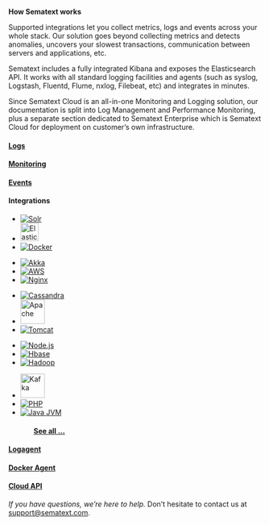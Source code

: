 

**How Sematext works**

Supported integrations let you collect metrics, logs and events across your whole stack. Our solution goes beyond collecting metrics and detects anomalies, uncovers your slowest transactions, communication between servers and applications, etc.

Sematext includes a fully integrated Kibana and exposes the Elasticsearch API. It works with all standard logging facilities and agents (such as syslog, Logstash, Fluentd, Flume, nxlog, Filebeat, etc) and integrates in minutes.

Since Sematext Cloud is an all-in-one Monitoring and Logging solution, our documentation is split into Log Management and Performance Monitoring, plus a separate section dedicated to Sematext Enterprise which is Sematext Cloud for deployment on customer’s own infrastructure.


<div class="mdl-grid">
	<div class="mdl-cell mdl-cell--4-col">
		<a href="/docs/logs/">
			<div class="demo-card-event mdl-card mdl-shadow--2dp logs-card">
				<div class="mdl-card__title mdl-card--expand">
					<h4>
						Logs
					</h4>
				</div>
			</div>
		</a>
	</div>
	<div class="mdl-cell mdl-cell--4-col">
		<a href="/docs/monitoring/">
			<div class="demo-card-event mdl-card mdl-shadow--2dp monitoring-card">
				<div class="mdl-card__title mdl-card--expand">
					<h4>
						Monitoring
					</h4>
				</div>
			</div>
		</a>
	</div>
	<div class="mdl-cell mdl-cell--4-col">
		<a href="/docs/events/">
			<div class="demo-card-event mdl-card mdl-shadow--2dp events-card">
				<div class="mdl-card__title mdl-card--expand">
					<h4>
						Events
					</h4>
				</div>
			</div>
		</a>
	</div>
</div>
<div class="mdl-grid">
	<div class="mdl-cell mdl-cell--12-col">
		<div class="demo-card-event mdl-card mdl-shadow--2dp">
			<div class="mdl-card__title mdl-card--expand">
				<h4>
					Integrations
				</h4>
				<ul class="demo-list-icon mdl-list integrations-card-list">
					<li class="mdl-list__item">
						<span class="mdl-list__item-primary-content">
							<a href="/integration/solr/">
								<img src="https://cdn.svgporn.com/logos/solr.svg" alt="Solr" title="Apache Solr">
							</a>
						</span>
					</li>
					<li class="mdl-list__item">
						<span class="mdl-list__item-primary-content">
							<a href="/integration/elasticsearch/">
								<img src="https://cdn.svgporn.com/logos/elasticsearch.svg" style="width:36px; height:36px;" alt="Elasticsearch" title="Elasticsearch">
							</a>
						</span>
					</li>
					<li class="mdl-list__item">
						<span class="mdl-list__item-primary-content">
							<a href="/integration/docker/">
								<img src="https://cdn.svgporn.com/logos/docker.svg" alt="Docker" title="Docker">
							</a>
						</span>
					</li>
				</ul>
				<ul class="demo-list-icon mdl-list integrations-card-list">
					<li class="mdl-list__item">
						<span class="mdl-list__item-primary-content">
							<a href="/integration/akka/">
								<img src="https://cdn.svgporn.com/logos/akka.svg" alt="Akka" title="Akka">
							</a>
						</span>
					</li>
					<li class="mdl-list__item">
						<span class="mdl-list__item-primary-content">
							<a href="/integration/aws/">
								<img src="https://cdn.svgporn.com/logos/aws.svg" alt="AWS" title="AWS - Amazon Web Services">
							</a>
						</span>
					</li>
					<li class="mdl-list__item">
						<span class="mdl-list__item-primary-content">
							<a href="/integration/nginx/">
								<img src="https://cdn.svgporn.com/logos/nginx.svg" alt="Nginx" title="Nginx">
							</a>
						</span>
					</li>
				</ul>
				<ul class="demo-list-icon mdl-list integrations-card-list">
					<li class="mdl-list__item">
						<span class="mdl-list__item-primary-content">
							<a href="/integration/cassandra/">
								<img src="https://cdn.svgporn.com/logos/cassandra.svg" alt="Cassandra" title="Cassandra">
							</a>
						</span>
					</li>
					<li class="mdl-list__item">
						<span class="mdl-list__item-primary-content">
							<a href="/integration/apache/">
								<img src="https://cdn.svgporn.com/logos/apache.svg" alt="Apache" title="Apache" style="height: 48px;">
							</a>
						</span>
					</li>
					<li class="mdl-list__item">
						<span class="mdl-list__item-primary-content">
							<a href="/integration/tomcat/">
								<img src="https://cdn.svgporn.com/logos/tomcat.svg" alt="Tomcat" title="Tomcat">
							</a>
						</span>
					</li>
				</ul>
				<ul class="demo-list-icon mdl-list integrations-card-list">
					<li class="mdl-list__item">
						<span class="mdl-list__item-primary-content">
							<a href="/integration/node.js/">
								<img src="https://cdn.svgporn.com/logos/nodejs-icon.svg" alt="Node.js" title="Node.js">
							</a>
						</span>
					</li>
					<li class="mdl-list__item">
						<span class="mdl-list__item-primary-content">
							<a href="/integration/hbase/">
								<img src="https://cdn.svgporn.com/logos/hbase.svg" alt="Hbase" title="Hbase">
							</a>
						</span>
					</li>
					<li class="mdl-list__item">
						<span class="mdl-list__item-primary-content">
							<a href="/integration/hadoop/">
								<img src="https://cdn.svgporn.com/logos/hadoop.svg" alt="Hadoop" title="Hadoop">
							</a>
						</span>
					</li>
				</ul>
				<ul class="demo-list-icon mdl-list integrations-card-list">
						<li class="mdl-list__item">
							<span class="mdl-list__item-primary-content">
								<a href="/integration/kafka/">
									<img src="https://cdn.svgporn.com/logos/kafka.svg" alt="Kafka" style="height: 48px;" title="Kafka">
								</a>
							</span>
						</li>
						<li class="mdl-list__item">
							<span class="mdl-list__item-primary-content">
								<a href="/integration/php/">
									<img src="https://cdn.svgporn.com/logos/php.svg" alt="PHP" title="PHP">
								</a>
							</span>
						</li>
						<li class="mdl-list__item">
							<span class="mdl-list__item-primary-content">
								<a href="/integration/jvm/">
									<img src="https://cdn.svgporn.com/logos/java.svg" alt="Java JVM" title="Java JVM">
								</a>
							</span>
						</li>
					</ul>
				<h4>
					<a href="/integration/" style="padding-left:50px;">See all ...</a>
				</h4>
			</div>
		</div>
	</div>
</div>

<!-- Cloud or On Premise 

<div class="mdl-grid">
  <div class="mdl-cell mdl-cell--6-col">
    <div class="demo-card-event mdl-card mdl-shadow--2dp">
      <div class="mdl-card__title mdl-card--expand">
        <h4>
          Integrations
        </h4>
      </div>
    </div>
  </div>
  <div class="mdl-cell mdl-cell--6-col">
      <div class="demo-card-event mdl-card mdl-shadow--2dp">
        <div class="mdl-card__title mdl-card--expand">
          <h4>
            Integrations
          </h4>
        </div>
      </div>
  </div>
</div>
--> 
<div class="mdl-grid">
    <div class="mdl-cell mdl-cell--4-col">
      <a href="/docs/logagent/">
        <div class="demo-card-event mdl-card mdl-shadow--2dp logagent-card">
          <div class="mdl-card__title mdl-card--expand">
            <h4>
              Logagent
            </h4>
          </div>
        </div>
      </a>
    </div>
    <div class="mdl-cell mdl-cell--4-col">
      <a href="/docs/sematext-docker-agent/">
        <div class="demo-card-event mdl-card mdl-shadow--2dp docker-card">
          <div class="mdl-card__title mdl-card--expand">
            <h4>
              Docker Agent
            </h4>
          </div>
        </div>
      </a>
    </div>
    <div class="mdl-cell mdl-cell--4-col">
      <a href="/docs/api/rest-api/">
        <div class="demo-card-event mdl-card mdl-shadow--2dp kubernetes-card">
          <div class="mdl-card__title mdl-card--expand">
            <h4>
              Cloud API
            </h4>
          </div>
        </div>
      </a>
    </div>
  </div>

*If you have questions, we’re here to help.* Don’t hesitate to contact us at [support@sematext.com](mailto:support@sematext.com).


<!-- Comment out outdated video / reuse code for video embeds
<div class="video_container">
<iframe class="video" src="https://www.youtube.com/embed/fY-j6g_oTmA" frameborder="0" allowfullscreen=""></iframe>
</div>
-->